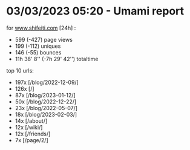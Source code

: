 # 03/03/2023 05:20 - Umami report
for www.shifeiti.com [24h] :

 - 599 (-427) page views
 - 199 (-112) uniques
 - 146 (-55) bounces
 - 11h 38' 8'' (-7h 29' 42'') totaltime


top 10 urls:
 - 197x [/blog/2022-12-09/]
 - 126x [/]
 - 87x [/blog/2023-01-12/]
 - 50x [/blog/2022-12-22/]
 - 23x [/blog/2022-05-07/]
 - 18x [/blog/2023-02-03/]
 - 14x [/about/]
 - 12x [/wiki/]
 - 12x [/friends/]
 - 7x [/page/2/]


